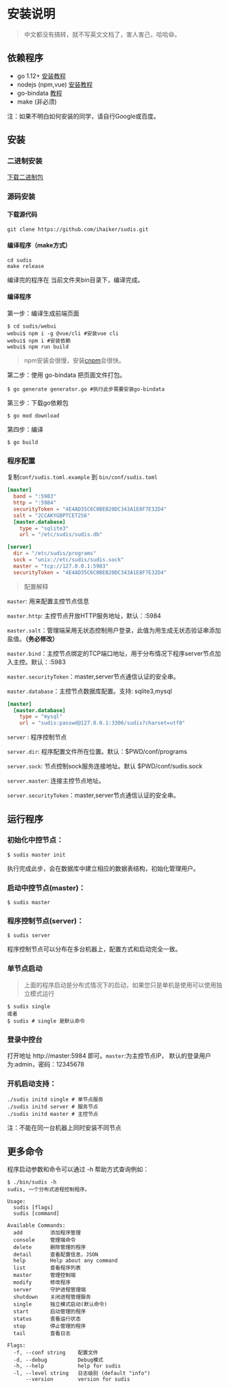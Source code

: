 # 安装说明

> 中文都没有搞转，就不写英文文档了，害人害己，哈哈😄。

## 依赖程序

- go 1.12+ [安装教程](https://www.runoob.com/go/go-environment.html)
- nodejs (npm,vue) [安装教程](https://www.runoob.com/nodejs/nodejs-install-setup.html)
- go-bindata [教程](https://github.com/shuLhan/go-bindata)
- make (非必须)

注：如果不明白如何安装的同学，请自行Google或百度。

## 安装

### 二进制安装

[下载二进制包](https://github.com/ihaiker/sudis/releases)

### 源码安装

#### 下载源代码

```shell script
git clone https://github.com/ihaiker/sudis.git
```

#### 编译程序（make方式）

```shell script
cd sudis
make release
```
编译完的程序在 当前文件夹bin目录下，编译完成。

#### 编译程序
第一步：编译生成前端页面
```shell script
$ cd sudis/webui 
webui$ npm i -g @vue/cli #安装vue cli
webui$ npm i #安装依赖
webui$ npm run build
```
> npm安装会很慢，安装[cnpm](https://npm.taobao.org/)会很快。

第二步：使用 go-bindata 把页面文件打包。

```shell script
$ go generate generator.go #执行此步需要安装go-bindata
```

第三步：下载go依赖包
```shell script
$ go mod download
```

第四步：编译
```shell script
$ go build 
```

### 程序配置
复制`conf/sudis.toml.example` 到 `bin/conf/sudis.toml`
```toml
[master]
  band = ":5983"
  http = ":5984"
  securityToken = "4E4AD35C6C0BEB20DC343A1E8F7E32D4"
  salt = "2CCAKYGBPTCET2S6"
  [master.database]
    type = "sqlite3"
    url = "/etc/sudis/sudis.db"

[server]
  dir = "/etc/sudis/programs"
  sock = "unix://etc/sudis/sudis.sock"
  master = "tcp://127.0.0.1:5983"
  securityToken = "4E4AD35C6C0BEB20DC343A1E8F7E32D4"
```
> 配置解释

`master`: 用来配置主控节点信息

`master.http`: 主控节点开放HTTP服务地址，默认：:5984

`master.salt`：管理端采用无状态控制用户登录，此值为用生成无状态验证串添加盐值。**（务必修改）**

`master.bind`：主控节点绑定的TCP端口地址，用于分布情况下程序server节点加入主控。默认：:5983

`master.securityToken`：master,server节点通信认证的安全串。

`master.database`：主控节点数据库配置。支持: sqlite3,mysql

```toml
[master]
  [master.database]
    type = "mysql"
    url = "sudis:passwd@127.0.0.1:3306/sudis?charset=utf8"
```

`server` : 程序控制节点

`server.dir`: 程序配置文件所在位置。默认：$PWD/conf/programs

`server.sock`: 节点控制sock服务连接地址。默认 $PWD/conf/sudis.sock

`server.master`: 连接主控节点地址。

`server.securityToken`：master,server节点通信认证的安全串。



## 运行程序

### 初始化中控节点：

```shell
$ sudis master init 
```

执行完成此步，会在数据库中建立相应的数据表结构，初始化管理用户。



### **启动中控节点(master)：**

```shell
$ sudis master
```



### **程序控制节点(server)：**

```shell
$ sudis server
```

程序控制节点可以分布在多台机器上，配置方式和启动完全一致。



###  单节点启动

> 上面的程序启动是分布式情况下的启动，如果您只是单机是使用可以使用独立模式运行

```shell
$ sudis single
或者
$ sudis # single 是默认命令
```


### 登录中控台

打开地址 http://master:5984 即可。`master`:为主控节点IP， 默认的登录用户为:admin，密码：12345678


### 开机启动支持：

```shell script
./sudis initd single # 单节点服务
./sudis initd server # 服务节点
./sudis initd master # 主控节点 
```
注：不能在同一台机器上同时安装不同节点

## 更多命令

程序启动参数和命令可以通过 -h 帮助方式查询例如：

```shell
$ ./bin/sudis -h
sudis, 一个分布式进程控制程序。

Usage:
  sudis [flags]
  sudis [command]

Available Commands:
  add         添加程序管理
  console     管理端命令
  delete      删除管理的程序
  detail      查看配置信息，JSON
  help        Help about any command
  list        查看程序列表
  master      管理控制端
  modify      修改程序
  server      守护进程管理端
  shutdown    关闭进程管理服务
  single      独立模式启动(默认命令)
  start       启动管理的程序
  status      查看运行状态
  stop        停止管理的程序
  tail        查看日志

Flags:
  -f, --conf string    配置文件
  -d, --debug          Debug模式
  -h, --help           help for sudis
  -l, --level string   日志级别 (default "info")
      --version        version for sudis
```

